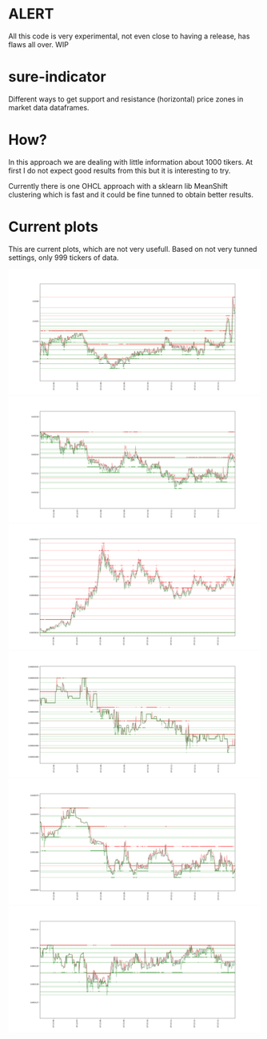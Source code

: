 # ALERT
All this code is very experimental, not even close to having a release, has flaws all over. WIP

# sure-indicator
Different ways to get support and resistance (horizontal) price zones in market data dataframes.

# How?

In this approach we are dealing with little information about 1000 tikers.
At first I do not expect good results from this but it is interesting to try.

Currently there is one OHCL approach with a sklearn lib MeanShift clustering which is fast
and it could be fine tunned to obtain better results.

# Current plots

This are current plots, which are not very usefull. Based on not very tunned settings, only 999 tickers of data.

![trendlines](https://raw.githubusercontent.com/botum/sure-indicator/master/user_data/plots/sure_DASH-BTC-1m-43.png)
![trendlines](https://raw.githubusercontent.com/botum/sure-indicator/master/user_data/plots/sure_ETC-BTC-1m-43.png)
![trendlines](https://raw.githubusercontent.com/botum/sure-indicator/master/user_data/plots/sure_KEY-BTC-1m-44.png)
![trendlines](https://raw.githubusercontent.com/botum/sure-indicator/master/user_data/plots/sure_MTH-BTC-1m-44.png)
![trendlines](https://raw.githubusercontent.com/botum/sure-indicator/master/user_data/plots/sure_STRAT-BTC-1m-43.png)
![trendlines](https://raw.githubusercontent.com/botum/sure-indicator/master/user_data/plots/sure_TUSD-BTC-1m-44.png)
